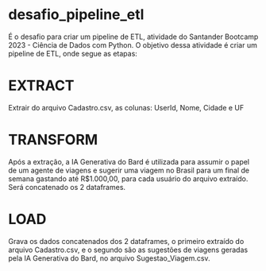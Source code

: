 # desafio_pipeline_etl
É o desafio para criar um pipeline de ETL, atividade do Santander Bootcamp 2023 - Ciência de Dados com Python.
O objetivo dessa atividade é criar um pipeline de ETL, onde segue as etapas:
# EXTRACT
Extrair do arquivo Cadastro.csv, as colunas:  UserId, Nome, Cidade e UF

# TRANSFORM
Após a extração, a IA Generativa do Bard é utilizada para assumir o papel de um agente de viagens e sugerir uma viagem no Brasil para um final de semana gastando até R$1.000,00, para cada usuário do arquivo extraído.
Será concatenado os 2 dataframes.

# LOAD
Grava os dados concatenados dos 2 dataframes, o primeiro extraído do arquivo Cadastro.csv, e o segundo são as sugestões de viagens geradas pela IA Generativa do Bard, no arquivo Sugestao_Viagem.csv.
